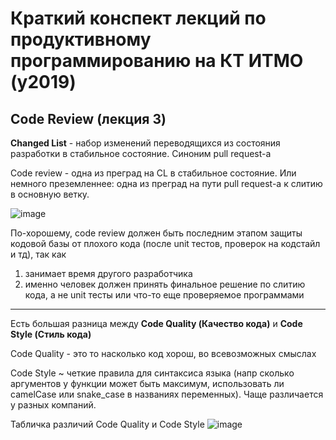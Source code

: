# Краткий конспект лекций по продуктивному программированию на КТ ИТМО (y2019)
## Code Review (лекция 3)
**Changed List** - набор изменений переводящихся из состояния разработки в стабильное состояние. Синоним pull request-а

Code review - одна из преград на CL в стабильное состояние. Или немного преземленнее: одна из преград на пути pull request-а к слитию в основную ветку.

![image](https://user-images.githubusercontent.com/57497898/210035931-2770e4e5-081f-4584-8fe7-1fcac7caad60.png)

По-хорошему, code review должен быть последним этапом защиты кодовой базы от плохого кода (после unit тестов, проверок на кодстайл и тд), так как
1. занимает время другого разработчика
2. именно человек должен принять финальное решение по слитию кода, а не unit тесты или что-то еще проверяемое программами

---
Есть большая разница между **Code Quality (Качество кода)** и **Code Style (Стиль кода)**

Code Quality - это то насколько код хорош, во всевозможных смыслах

Code Style ~ четкие правила для синтаксиса языка (напр сколько аргументов у функции может быть максимум, использовать ли camelCase или snake_case в названиях переменных). Чаще различается у разных компаний.

Табличка различий Code Quality и Code Style
![image](https://user-images.githubusercontent.com/57497898/210037453-1dbd156a-d797-4320-96b2-8ce046596c87.png)
